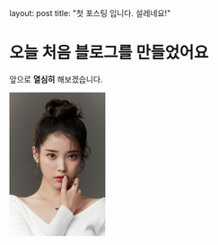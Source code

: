 layout: post
title:  "첫 포스팅 입니다. 설레네요!"

# 오늘 처음 블로그를 만들었어요

앞으로 **열심히** 해보겠습니다.



<img src="../images/2021-11-01-Test_01/IU_image.jpg" alt="IU_image" style="zoom: 25%;" />

